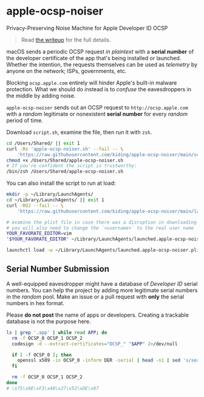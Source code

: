 # apple-ocsp-noiser
Privacy-Preserving Noise Machine for Apple Developer ID OCSP

> Read [the writeup](https://kiding.medium.com/macos-ocsp-telemetry-explainer-and-mitigation-9bc243928f4c) for the full details.

macOS sends a periodic OCSP request *in plaintext* with a **serial number** of the developer certificate of the app that's being installed or launched. Whether the intention, the requests themselves can be used as *telemetry* by anyone on the network; ISPs, governments, etc. 

Blocking `ocsp.apple.com` entirely will hinder Apple's built-in malware protection. What we should do instead is to *confuse* the eavesdroppers in the middle by adding noise.

`apple-ocsp-noiser` sends out an OCSP request to `http://ocsp.apple.com` with a *random* legitimate or nonexistent **serial number** for every *random* period of time. 

Download `script.sh`, examine the file, then run it with `zsh`.
```bash
cd /Users/Shared/ || exit 1
curl -Ro 'apple-ocsp-noiser.sh' --fail -- \
    'https://raw.githubusercontent.com/kiding/apple-ocsp-noiser/main/script.sh'
chmod +x /Users/Shared/apple-ocsp-noiser.sh
# If you're confident the script is trustworthy:
/bin/zsh /Users/Shared/apple-ocsp-noiser.sh
```

You can also install the script to run at load:
```bash
mkdir -p ~/Library/LaunchAgents/
cd ~/Library/LaunchAgents/ || exit 1
curl -ROJ --fail -- \
    'https://raw.githubusercontent.com/kiding/apple-ocsp-noiser/main/launched.apple-ocsp-noiser.plist'

# examine the plist file in case there was a disruption in downloading
# you will also need to change the `<username>` to the real user name
YOUR_FAVORATE_EDITOR=vim
"$YOUR_FAVORATE_EDITOR" ~/Library/LaunchAgents/launched.apple-ocsp-noiser.plist

launchctl load -w ~/Library/LaunchAgents/launched.apple-ocsp-noiser.plist
```

## Serial Number Submission

A well-equipped eavesdropper might have a database of *Developer ID* serial numbers. You can help the project by adding more legitimate serial numbers in the *random* pool. Make an issue or a pull request with **only** the serial numbers in hex format.

Please **do not post** the name of apps or developers. Creating a trackable database is not the purpose here.

```bash
ls | grep '.app' | while read APP; do
  rm -f OCSP_0 OCSP_1 OCSP_2
  codesign -d --extract-certificates="OCSP_" "$APP" 2>/dev/null

  if [ -f OCSP_0 ]; then
    openssl x509 -in OCSP_0 -inform DER -serial | head -n1 | sed 's/serial=\(..\)\(..\)\(..\)\(..\)\(..\)\(..\)\(..\)\(..\)/\\x\1\\x\2\\x\3\\x\4\\x\5\\x\6\\x\7\\x\8/' 2>/dev/null
  fi

  rm -f OCSP_0 OCSP_1 OCSP_2
done
# \x75\x8E\xF3\x40\x27\x52\xDE\x87
```

